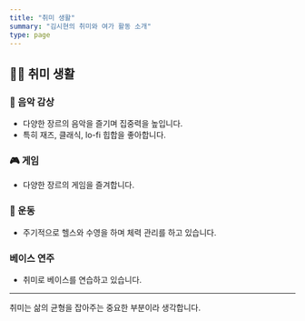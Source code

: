 ```yaml
---
title: "취미 생활"
summary: "김시현의 취미와 여가 활동 소개"
type: page
---
```


## 🧘‍♂️ 취미 생활

### 🎵 음악 감상
- 다양한 장르의 음악을 즐기며 집중력을 높입니다.  
- 특히 재즈, 클래식, lo-fi 힙합을 좋아합니다.

### 🎮 게임
- 다양한 장르의 게임을 즐겨합니다. 

### 🧗 운동
- 주기적으로 헬스와 수영을 하며 체력 관리를 하고 있습니다.

### 베이스 연주
- 취미로 베이스를 연습하고 있습니다.

---

취미는 삶의 균형을 잡아주는 중요한 부분이라 생각합니다. 
